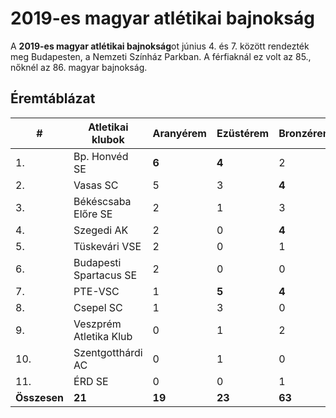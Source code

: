  # 2019-es magyar atlétikai bajnokság

A **2019-es magyar atlétikai bajnokság**ot június 4. és 7. között rendezték meg Budapesten, a Nemzeti Színház Parkban. A férfiaknál ez volt az 85., nőknél az 86. magyar bajnokság.

## Éremtáblázat

| # | Atletikai klubok | Aranyérem | Ezüstérem | Bronzérem | Összesen |
| - | - | - | - | - | - |
| 1. | Bp. Honvéd SE | **6** | **4** | 2 | **12** |
| 2. | Vasas SC | 5 | 3 | **4** | 12 |
| 3. | Békéscsaba Előre SE | 2 | 1 | 3 | 6 |
| 4. | Szegedi AK | 2 | 0 | **4** | **6** |
| 5. | Tüskevári VSE | 2 | 0 | 1 | 3 |
| 6. | Budapesti Spartacus SE | 2 | 0 | 0 | 2 |
| 7. | PTE-VSC | 1 | **5** | **4** | 10 |
| 8. | Csepel SC | 1 | 3 | 0 | 4 |
| 9. | Veszprém Atletika Klub | 0 | 1 | 2 | 3 |
| 10. | Szentgotthárdi AC | 0 | 1 | 0 | 1 |
| 11. | ÉRD SE | 0 | 0 | 1 | 1 |
| **Összesen** | **21** | **19** | **23** | **63** |